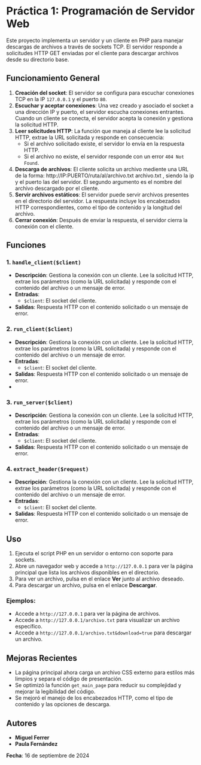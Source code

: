 # Práctica 1: Programación de Servidor Web
Este proyecto implementa un servidor y un cliente en PHP para manejar descargas de archivos a través de sockets TCP. El servidor responde a solicitudes HTTP GET enviadas por el cliente para descargar archivos desde su directorio base.

## Funcionamiento General

1. **Creación del socket**: El servidor se configura para escuchar conexiones TCP en la IP `127.0.0.1` y el puerto `80`.
2. **Escuchar y aceptar conexiones**: Una vez creado y asociado el socket a una dirección IP y puerto, el servidor escucha conexiones entrantes. Cuando un cliente se conecta, el servidor acepta la conexión y gestiona la solicitud HTTP.
3. **Leer solicitudes HTTP**: La función que maneja al cliente lee la solicitud HTTP, extrae la URL solicitada y responde en consecuencia:
   - Si el archivo solicitado existe, el servidor lo envía en la respuesta HTTP.
   - Si el archivo no existe, el servidor responde con un error `404 Not Found`.
4. **Descarga de archivos**: El cliente solicita un archivo mediente una URL de la forma:  http://IP:PUERTO/ruta/al/archivo.txt archivo.txt , siendo la ip y el puerto las del servidor. El segundo argumento es el nombre del archivo descargado por el cliente.
5. **Servir archivos estáticos**: El servidor puede servir archivos presentes en el directorio del servidor. La respuesta incluye los encabezados HTTP correspondientes, como el tipo de contenido y la longitud del archivo.
6. **Cerrar conexión**: Después de enviar la respuesta, el servidor cierra la conexión con el cliente.

## Funciones

### 1. `handle_client($client)`

- **Descripción**: Gestiona la conexión con un cliente. Lee la solicitud HTTP, extrae los parámetros (como la URL solicitada) y responde con el contenido del archivo o un mensaje de error.
- **Entradas**:
  - `$client`: El socket del cliente.
- **Salidas**: Respuesta HTTP con el contenido solicitado o un mensaje de error.

### 2. `run_client($client)`

- **Descripción**: Gestiona la conexión con un cliente. Lee la solicitud HTTP, extrae los parámetros (como la URL solicitada) y responde con el contenido del archivo o un mensaje de error.
- **Entradas**:
  - `$client`: El socket del cliente.
- **Salidas**: Respuesta HTTP con el contenido solicitado o un mensaje de error.
- 
### 3. `run_server($client)`

- **Descripción**: Gestiona la conexión con un cliente. Lee la solicitud HTTP, extrae los parámetros (como la URL solicitada) y responde con el contenido del archivo o un mensaje de error.
- **Entradas**:
  - `$client`: El socket del cliente.
- **Salidas**: Respuesta HTTP con el contenido solicitado o un mensaje de error.

### 4. `extract_header($request)`

- **Descripción**: Gestiona la conexión con un cliente. Lee la solicitud HTTP, extrae los parámetros (como la URL solicitada) y responde con el contenido del archivo o un mensaje de error.
- **Entradas**:
  - `$client`: El socket del cliente.
- **Salidas**: Respuesta HTTP con el contenido solicitado o un mensaje de error.


## Uso

1. Ejecuta el script PHP en un servidor o entorno con soporte para sockets.
2. Abre un navegador web y accede a `http://127.0.0.1` para ver la página principal que lista los archivos disponibles en el directorio.
3. Para ver un archivo, pulsa en el enlace **Ver** junto al archivo deseado.
4. Para descargar un archivo, pulsa en el enlace **Descargar**.

### Ejemplos:

- Accede a `http://127.0.0.1` para ver la página de archivos.
- Accede a `http://127.0.0.1/archivo.txt` para visualizar un archivo específico.
- Accede a `http://127.0.0.1/archivo.txt&download=true` para descargar un archivo.

## Mejoras Recientes

- La página principal ahora carga un archivo CSS externo para estilos más limpios y separa el código de presentación.
- Se optimizó la función `get_main_page` para reducir su complejidad y mejorar la legibilidad del código.
- Se mejoró el manejo de los encabezados HTTP, como el tipo de contenido y las opciones de descarga.

## Autores

- **Miguel Ferrer**
- **Paula Fernández**

**Fecha**: 16 de septiembre de 2024
